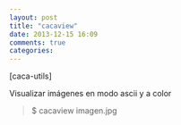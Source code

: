 ```yaml
---
layout: post
title: "cacaview"
date: 2013-12-15 16:09
comments: true
categories: 
---
```

[caca-utils]

Visualizar imágenes en modo ascii y a color

>$ cacaview imagen.jpg  

